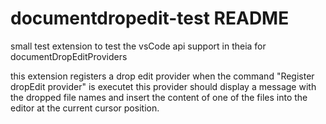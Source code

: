 # documentdropedit-test README

small test extension to test the vsCode api support in theia for documentDropEditProviders

this extension registers a drop edit provider when the command "Register dropEdit provider" is executet
this provider should display a message with the dropped file names and insert the content of one of the files into the editor at the current cursor position.
